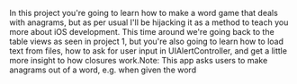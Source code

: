 In this project you're going to learn how to make a word game that deals with anagrams, but as per usual I'll be hijacking it as a method to teach you more about iOS development. This time around we're going back to the table views as seen in project 1, but you're also going to learn how to load text from files, how to ask for user input in UIAlertController, and get a little more insight to how closures work.Note: This app asks users to make anagrams out of a word, e.g. when given the word
